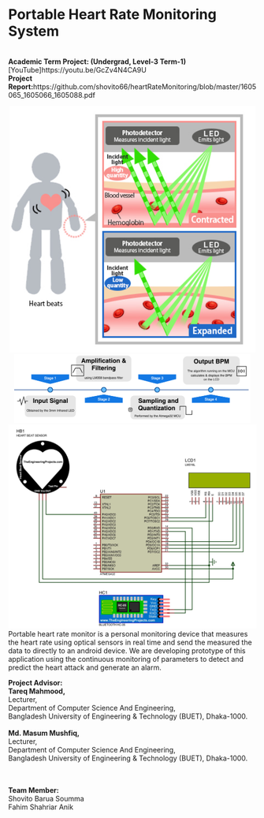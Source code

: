 <h1>Portable Heart Rate Monitoring System</h1> <br>
<b>Academic Term Project: (Undergrad, Level-3 Term-1)</b><br>
[YouTube]https://youtu.be/GcZv4N4CA9U <br>
<b>Project Report:</b>https://github.com/shovito66/heartRateMonitoring/blob/master/1605065_1605066_1605088.pdf
<p> 
 <center>
 <img src="https://github.com/shovito66/heartRateMonitoring/blob/master/sensing.jpg" width="500" title="Reflection of IR LED light from the blood vessels "> <br> 
  <img src="https://github.com/shovito66/heartRateMonitoring/blob/master/block_summary.png" width="480" title="Proposed Solution">
  <img src="https://github.com/shovito66/heartRateMonitoring/blob/master/circuit.jpg" width="600" title="Implementation of overall system">
  </center>
Portable heart rate monitor is a personal monitoring device that measures the heart rate using optical sensors in real time and send the measured the data to directly to an android device. We are developing prototype of this application using the continuous monitoring of parameters to detect and predict the heart attack and generate an alarm.


<b>Project Advisor: </b><br>
<b>Tareq Mahmood,</b><br>
Lecturer, <br>
Department of Computer Science And Engineering,<br>
Bangladesh University of Engineering & Technology (BUET), Dhaka-1000.<br>
<br>
<b>Md. Masum Mushfiq,</b><br>
Lecturer, <br>
Department of Computer Science And Engineering,<br>
Bangladesh University of Engineering & Technology (BUET), Dhaka-1000.<br>

<br><br>
<b>Team Member:</b><br>
Shovito Barua Soumma<br>
Fahim Shahriar Anik<br>
